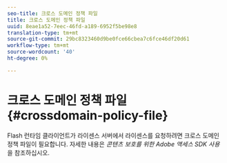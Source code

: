 ```yaml
---
seo-title: 크로스 도메인 정책 파일
title: 크로스 도메인 정책 파일
uuid: 8eae1a52-7eec-46fd-a189-6952f5be98e8
translation-type: tm+mt
source-git-commit: 29bc8323460d9be0fce66cbea7c6fce46df20d61
workflow-type: tm+mt
source-wordcount: '40'
ht-degree: 0%

---
```



# 크로스 도메인 정책 파일 {#crossdomain-policy-file}

Flash 런타임 클라이언트가 라이센스 서버에서 라이센스를 요청하려면 크로스 도메인 정책 파일이 필요합니다. 자세한 내용은 *콘텐츠 보호를 위한 Adobe 액세스 SDK 사용*&#x200B;을 참조하십시오.
